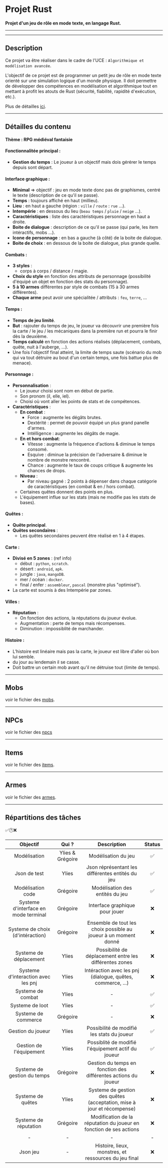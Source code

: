 # Projet Rust
**Projet d'un jeu de rôle en mode texte, en langage Rust.**

---
---

## Description
Ce projet va être réaliser dans le cadre de l'UCE : `Algorithmique et modélisation avancée`.

L'objectif de ce projet est de programmer un petit jeu de rôle en mode texte orienté sur une simulation logique d'un monde physique. Il doit permettre de développer des compétences en modélisation et algorithmique tout en mettant à profit les atouts de Rust (sécurité, fiabilité, rapidité d'exécution, etc.).

Plus de détailles [ici](https://e-uapv2024.univ-avignon.fr/mod/page/view.php?id=60296).

---

## Détailles du contenu

#### Thème : RPG médiéval fantaisie

#### Fonctionnalitée principal :
 - **Gestion du temps** : Le joueur à un objectif mais dois gérérer le temps depuis sont départ.

#### Interface graphique : 
 - **Minimal** => objectif : jeu en mode texte donc pas de graphismes, centré le texte (description de ce qu'il se passe).
 - **Temps** : toujours affiché en haut (millieu).
 - **Lieu** : en haut a gauche (région : `ville` / `route` : `rue` ...).
 - **Intempérie** : en dessous du lieu (`beau temps` / `pluie` / `neige` ...).
 - **Caractéristiques** : liste des caractéristiques personnage en haut a droite.
 - **Boite de dialogue** : description de ce qu'il se passe (qui parle, les item intéractifs, mobs ...).
 - **Icone de personnage** : en bas a gauche (à côté) de la boite de dialogue.
 - **Boite de choix** : en dessous de la boite de dialogue, plus grande quelle.

#### Combats : 
 - **3 styles** :
   - corps à corps / distance / magie.
 - **Choix du style** en fonction des attributs de personnage (possibilité d'équipé un objet en fonction des stats du personnage).
 - **5 à 10 armes** différentes par style de combats (15 à 30 armes différentes).
 - **Chaque arme** peut avoir une spécialitée / attributs : `feu`, `terre`, ...

#### Temps : 
 - **Temps de jeu limité**.
 - **But** : rajouter du temps de jeu, le joueur va découvrir une première fois la carte / le jeu / les mécaniques dans la première run et pourra le finir dès la deuxième.
 - **Temps calculé** en fonction des actions réalisés (déplacement, combats, quête, nuit à l'auberge, ...).
 - Une fois l'objectif final atteint, la limite de temps saute (scénario du mob qui va tout détruire au bout d'un certain temps, une fois battue plus de menace).

#### Personnage :
 - **Personnalisation** :
   - Le joueur choisi sont nom en début de partie.
   - Son pronom (il, elle, iel).
   - Choisi où vont aller les points de stats et de compétences.
 - **Caractéristiques** :
   - **En combat** :
     - Force : augmente les dégâts brutes.
     - Dextérité : permet de pouvoir équipé un plus grand panelle d'armes.
     - Intélligence : augmente les dégâts de magie.
   - **En et hors combat**:
     - Vitesse : augmente la fréquence d'actions & diminue le temps consomé.
     - Esquive : diminue la précision de l'adversaire & diminue le nombre de monstre rencontré.
     - Chance : augmente le taux de coups critique & augmente les chances de drops.
   - **Niveau** :
     - Par niveau gagné : 2 points à dépenser dans chaque catégorie de caractéristiques (en combat & en / hors combat).
   - Certaines quêtes donnent des points en plus.
   - L'équipement influe sur les stats (mais ne modifie pas les stats de bases).

#### Quêtes :
  - **Quête principal**.
  - **Quêtes secondaires** :
    - Les quêtes secondaires peuvent être réalisé en 1 à 4 étapes.

#### Carte :
  - **Divisé en 5 zones** : (ref info)
    - début : `python`, `scratch`.
    - désert : `android`, `apk`.
    - jungle : `java`, `mangoDB`.
    - mer / océan : `docker`.
    - final / enfer : `assembleur`, `pascal` (monstre plus "optimisé").
  - La carte est soumis à des Intempérie par zones.

#### Villes :
  - **Réputation** :
    - On fonction des actions, la réputations du joueur évolue.
    - Augmentation : perte de temps mais récompenses.
    - Diminution : impossiblité de marchander.

#### Histoire :
  - L’histoire est linéaire mais pas la carte, le joueur est libre d'aller où bon lui semble.
  - du jour au lendemain il se casse.
  - Doit battre un certain mob avant qu'il ne détruise tout (limite de temps).

---

## Mobs

voir le fichier des [mobs](Mobs.md).

---

## NPCs

voir le fichier des [npcs](NPCs.md)

---

## Items

voir le fichier des [items](Items.md).

---

## Armes

voir le fichier des [armes](Weapons.md).

---

## Répartitions des tâches
✅🕐❌

| Objectif                              | Qui ?             | Description                                                             | Status   |
|:-------------------------------------:|:-----------------:|:-----------------------------------------------------------------------:|:--------:|
| Modélisation                          | Ylies & Grégoire  | Modélisation du jeu                                                     | ✅      |
| Json de test                          | Ylies             | Json réprésentant les différentes entités du jeu                        | ✅      |
| Modélisation code                     | Grégoire          | Modélisation des entités du jeu                                         | ✅      |
| Systeme d'interface en mode terminal  | Grégoire          | Interface graphique pour jouer                                          | ❌      |
| Systeme de choix (d'intéraction)      | Grégoire          | Ensemble de tout les choix possible au joueur à un moment donné         | ❌      |
| Systeme de déplacement                | Ylies             | Possibilité de déplacement entre les différentes zones                  | ❌      |
| Systeme d'interaction avec les pnj    | Ylies             | Intéraction avec les pnj (dialogue, quêtes, commerce, ...)              | ❌      |
| Systeme de combat                     | Ylies             | -                                                                       | ✅      |
| Systeme de loot                       | Ylies             | -                                                                       | ✅      |
| Systeme de commerce                   | Grégoire          | -                                                                       | ❌      |
| Gestion du joueur                     | Ylies             | Possibilité de modifié les stats du joueur                              | ✅      |
| Gestion de l'équipement               | Ylies             | Possiblité de modifié l'équipement actif du joueur                      | ✅      |
| Systeme de gestion du temps           | Grégoire          | Gestion du temps en fonction des différentes actions du joueur          | ❌      |
| Systeme de quêtes                     | Ylies             | Systeme de gestion des quêtes (acceptation, mise à jour et récompense)  | ❌      |
| Systeme de réputation                 | Grégoire          | Modification de la réputation du joueur en fonction de ses actions      | ❌      |
| -                                     | -                 | -                                                                       | -        |
| Json jeu                              | -                 | Histoire, lieux, monstres, et ressources du jeu final                   | ❌      |
